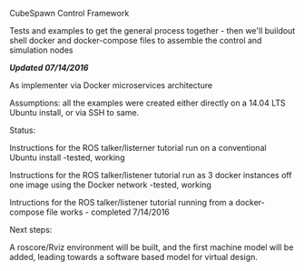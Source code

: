 CubeSpawn Control Framework 

Tests and examples to get the general process together - then we'll buildout shell docker and docker-compose files to assemble the control and simulation nodes

***Updated 07/14/2016***

As implementer via Docker microservices architecture

Assumptions: all the examples were created either directly on a 14.04 LTS Ubuntu install, or via SSH to same.

Status:

Instructions for the ROS talker/listerner tutorial run on a conventional Ubuntu install -tested, working

Instructions for the ROS talker/listener tutorial run as 3 docker instances off one image using the Docker network -tested, working

Intructions for the ROS talker/listener tutorial running from a docker-compose file works - completed 7/14/2016

Next steps:

A roscore/Rviz environment will be built, and the first machine model will be added, leading towards a software based model for virtual design.



